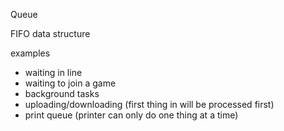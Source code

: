 Queue

FIFO data structure

examples
- waiting in line
- waiting to join a game
- background tasks
- uploading/downloading (first thing in will be processed first)
- print queue (printer can only do one thing at a time)

